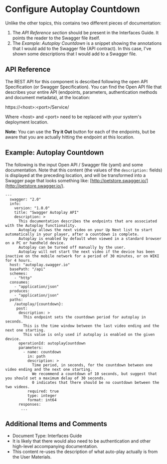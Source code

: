 # Configure Autoplay Countdown

Unlike the other topics, this contains two different pieces of documentation:
1. The *API Reference section* should be present in the Interfaces Guide. It points the reader to the Swagger file itself. 
1. The *Example: Autoplay Countdown* is a snippet showing the annotations that I would add to the Swagger file (API contract). In this case, I've shown some descriptions that I would add to a Swagger file.

## API Reference 

The REST API for this component is described following the open API Specification (or Swagger Specification). You can find the Open API file that describes your entire API (endpoints, parameters, authentication methods and document metadata), at the location:

https://&lt;host&gt;:&lt;port&gt;/Service/ 

Where &lt;host&gt; and &lt;port&gt; need to be replaced with your system's deployment location.

**Note:** You can use the **Try it Out** button for each of the endpoints, but be aware that you are actually hitting the endpoint at this location.  

## Example: Autoplay Countdown

The following is the input Open API / Swagger file (yaml) and some documentation. Note that this content (the values of the `description:` fields) is displayed at the preceding location, and will be transformed into a Swagger page that looks something like:  [http://petstore.swagger.io/](http://petstore.swagger.io/). 

```
---
  swagger: "2.0"
  info: 
    version: "1.0.0"
    title: "Swagger Autoplay API"
    description: >
      This documentation describes the endpoints that are associated with the Autoplay functionality. 
      Autoplay allows the next video on your Up Next list to start automatically in your player, after a countdown is complete.
      Autoplay is enabled by default when viewed in a standard browser on a PC or handheld device. 
      Autoplay can be turned off manually by the user. 
      Autoplay will not start the next video if the device has been inactive on the mobile network for a period of 30 minutes, or on WIKI for 4 hours. 
  host: "autoplay.swagger.io"
  basePath: "/api"
  schemes: 
    - "http"
  consumes: 
    - "application/json"
  produces: 
    - "application/json"
  paths: 
    /autoplay/{countdown}: 
     post:
      description: > 
        This endpoint sets the countdown period for autoplay in seconds.
        This is the time window between the last video ending and the next one starting. 
        This value is only used if autoplay is enabled on the given device. 
      operationId: autoplayCountdown
      parameters:
        - name: countdown
          in: path
          description: > 
            Time period, in seconds, for the countdown between one video ending and the next one starting. 
            We recommend a countdown of 10 seconds, but suggest that you should set a maximum delay of 30 seconds. 
            0 indicates that there should be no countdown between the two videos. 
          required: true
          type: integer
          format: int64
      responses:
       ...
```

## Additional Items and Comments

* Document Type: Interfaces Guide
* It is likely that there would also need to be authentication and other high-level accompanying documentation.  
* This content re-uses the description of what auto-play actually is from the User Materials. 
